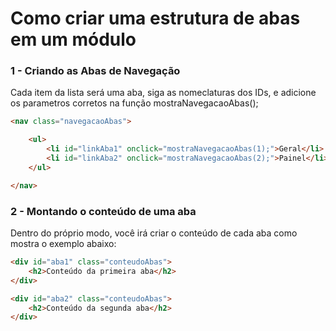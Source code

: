 # Como criar uma estrutura de abas em um módulo

### 1 - Criando as Abas de Navegação
Cada item da lista será uma aba, siga as nomeclaturas dos IDs, e adicione os parametros corretos na função mostraNavegacaoAbas();

```html
<nav class="navegacaoAbas">

    <ul>
        <li id="linkAba1" onclick="mostraNavegacaoAbas(1);">Geral</li>
        <li id="linkAba2" onclick="mostraNavegacaoAbas(2);">Painel</li>
    </ul>

</nav>
```

### 2 - Montando o conteúdo de uma aba
Dentro do próprio modo, você irá criar o conteúdo de cada aba como mostra o exemplo abaixo:

```html
<div id="aba1" class="conteudoAbas">
    <h2>Conteúdo da primeira aba</h2>
</div>

<div id="aba2" class="conteudoAbas">
    <h2>Conteúdo da segunda aba</h2>
</div>
```
